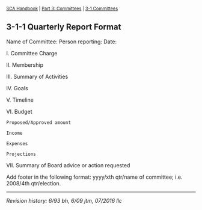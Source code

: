 <sup>[SCA Handbook](/sca-handbook/index.html) | [Part 3: Committees](../03_committees/index.html) | [3-1 Committees](../03_committees/03-01_committees.html) </sup> 

## 3-1-1 Quarterly Report Format

Name of Committee:
Person reporting:
Date: 

I. Committee Charge

II. Membership

III. Summary of Activities

IV. Goals

V. Timeline

VI. Budget

    Proposed/Approved amount

    Income

    Expenses

    Projections

VII. Summary of Board advice or action requested

Add footer in the following format: yyyy/xth qtr/name of committee; i.e. 2008/4th qtr/election.

***

_Revision history: 6/93 bh, 6/09 jtm, 07/2016 llc_

